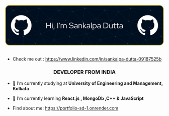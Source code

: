 <div align=center>
<img src="img/github-header-image.png">
</div>
<br>


- Check me out : https://www.linkedin.com/in/sankalpa-dutta-09187525b
  


<h3 align="center">DEVELOPER FROM INDIA</h3>



- 🔭 I’m currently studying at **University of Engineering and Management, Kolkata**

- 🌱 I’m currently learning **React.js , MongoDb ,C++ & JavaScript**

- Find about me: https://portfolio-sd-1.onrender.com


<p align="left">
</p>






